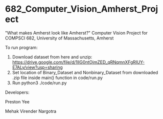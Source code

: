 # 682_Computer_Vision_Amherst_Project
"What makes Amherst look like Amherst?" Computer Vision Project for COMPSCI 682, University of Massachusetts, Amherst

To run program:

1. Download dataset from here and unzip: https://drive.google.com/file/d/1llG0ntOjmZED_qRNqmnXFgRIUY-E7ALy/view?usp=sharing
2. Set location of Binary_Dataset and Nonbinary_Dataset from downloaded .zip file inside main() function in code/run.py
3. Run python3 ./code/run.py

Developers:

Preston Yee

Mehak Virender Nargotra
